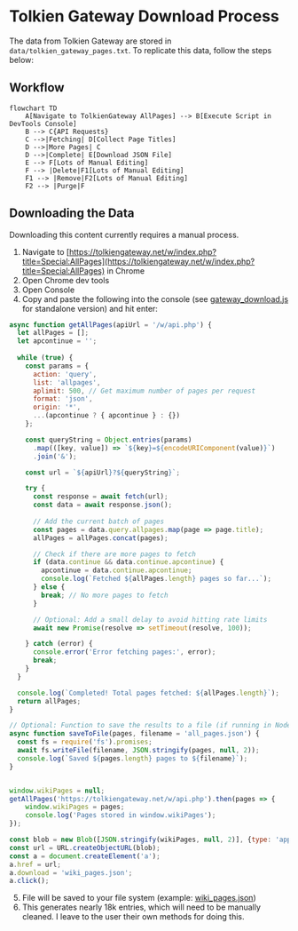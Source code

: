 # Tolkien Gateway Download Process

The data from Tolkien Gateway are stored in `data/tolkien_gateway_pages.txt`. To replicate this data, follow the steps below:

## Workflow
```mermaid
flowchart TD
    A[Navigate to TolkienGateway AllPages] --> B[Execute Script in DevTools Console]
    B --> C{API Requests}
    C -->|Fetching| D[Collect Page Titles]
    D -->|More Pages| C
    D -->|Complete| E[Download JSON File]
    E --> F[Lots of Manual Editing]
    F --> |Delete|F1[Lots of Manual Editing]
    F1 --> |Remove|F2[Lots of Manual Editing]
    F2 --> |Purge|F
```

## Downloading the Data
Downloading this content currently requires a manual process.

1. Navigate to [https://tolkiengateway.net/w/index.php?title=Special:AllPages](https://tolkiengateway.net/w/index.php?title=Special:AllPages) in Chrome
2. Open Chrome dev tools
3. Open Console
4. Copy and paste the following into the console (see [gateway_download.js](gateway_download.js) for standalone version) and hit enter:

  ```js
  async function getAllPages(apiUrl = '/w/api.php') {
    let allPages = [];
    let apcontinue = '';
    
    while (true) {
      const params = {
        action: 'query',
        list: 'allpages',
        aplimit: 500, // Get maximum number of pages per request
        format: 'json',
        origin: '*',
        ...(apcontinue ? { apcontinue } : {})
      };

      const queryString = Object.entries(params)
        .map(([key, value]) => `${key}=${encodeURIComponent(value)}`)
        .join('&');

      const url = `${apiUrl}?${queryString}`;

      try {
        const response = await fetch(url);
        const data = await response.json();
        
        // Add the current batch of pages
        const pages = data.query.allpages.map(page => page.title);
        allPages = allPages.concat(pages);

        // Check if there are more pages to fetch
        if (data.continue && data.continue.apcontinue) {
          apcontinue = data.continue.apcontinue;
          console.log(`Fetched ${allPages.length} pages so far...`);
        } else {
          break; // No more pages to fetch
        }

        // Optional: Add a small delay to avoid hitting rate limits
        await new Promise(resolve => setTimeout(resolve, 100));

      } catch (error) {
        console.error('Error fetching pages:', error);
        break;
      }
    }

    console.log(`Completed! Total pages fetched: ${allPages.length}`);
    return allPages;
  }

  // Optional: Function to save the results to a file (if running in Node.js)
  async function saveToFile(pages, filename = 'all_pages.json') {
    const fs = require('fs').promises;
    await fs.writeFile(filename, JSON.stringify(pages, null, 2));
    console.log(`Saved ${pages.length} pages to ${filename}`);
  }


  window.wikiPages = null;
  getAllPages('https://tolkiengateway.net/w/api.php').then(pages => {
      window.wikiPages = pages;
      console.log('Pages stored in window.wikiPages');
  });

  const blob = new Blob([JSON.stringify(wikiPages, null, 2)], {type: 'application/json'});
  const url = URL.createObjectURL(blob);
  const a = document.createElement('a');
  a.href = url;
  a.download = 'wiki_pages.json';
  a.click();
  ```

5. File will be saved to your file system (example: [wiki_pages.json](wiki_pages.json))
6. This generates nearly 18k entries, which will need to be manually cleaned.  I leave to the user their own methods for doing this.
